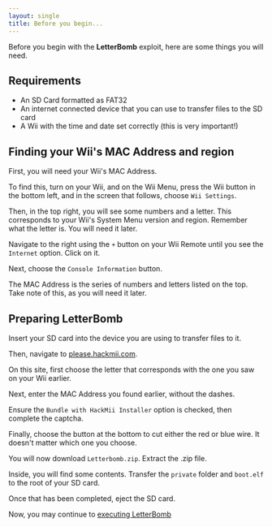 ```yaml
---
layout: single
title: Before you begin...
---
```

Before you begin with the **LetterBomb** exploit, here are some things you will need.

## Requirements
- An SD Card formatted as FAT32
- An internet connected device that you can use to transfer files to the SD card
- A Wii with the time and date set correctly (this is very important!)

## Finding your Wii's MAC Address and region
First, you will need your Wii's MAC Address.

To find this, turn on your Wii, and on the Wii Menu, press the Wii button in the bottom left, and in the screen that follows, choose ``Wii Settings``.

Then, in the top right, you will see some numbers and a letter. This corresponds to your Wii's System Menu version and region. Remember what the letter is. You will need it later.

Navigate to the right using the ``+`` button on your Wii Remote until you see the ``Internet`` option. Click on it.

Next, choose the ``Console Information`` button.

The MAC Address is the series of numbers and letters listed on the top. Take note of this, as you will need it later.

## Preparing LetterBomb
Insert your SD card into the device you are using to transfer files to it.

Then, navigate to [please.hackmii.com](https://please.hackmii.com).

On this site, first choose the letter that corresponds with the one you saw on your Wii earlier.

Next, enter the MAC Address you found earlier, without the dashes.

Ensure the ``Bundle with HackMii Installer`` option is checked, then complete the captcha.

Finally, choose the button at the bottom to cut either the red or blue wire. It doesn't matter which one you choose.

You will now download ``Letterbomb.zip``. Extract the .zip file.

Inside, you will find some contents. Transfer the ``private`` folder and ``boot.elf`` to the root of your SD card.

Once that has been completed, eject the SD card.

Now, you may continue to [executing LetterBomb](/letterbombprocedure)